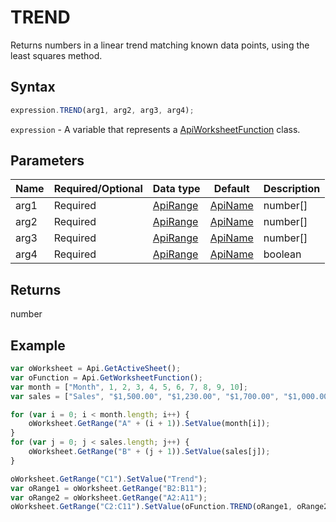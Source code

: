 # TREND

Returns numbers in a linear trend matching known data points, using the least squares method.

## Syntax

```javascript
expression.TREND(arg1, arg2, arg3, arg4);
```

`expression` - A variable that represents a [ApiWorksheetFunction](../ApiWorksheetFunction.md) class.

## Parameters

| **Name** | **Required/Optional** | **Data type** | **Default** | **Description** |
| ------------- | ------------- | ------------- | ------------- | ------------- |
| arg1 | Required | [ApiRange](../../ApiRange/ApiRange.md) | [ApiName](../../ApiName/ApiName.md) | number[] |  | A range or array of y-values from the &lt;em&gt;y = mx + b&lt;/em&gt; equation. |
| arg2 | Required | [ApiRange](../../ApiRange/ApiRange.md) | [ApiName](../../ApiName/ApiName.md) | number[] |  | An optional range or array of x-values from the &lt;em&gt;y = mx + b&lt;/em&gt; equation, an array of the same size as an array of y-values. |
| arg3 | Required | [ApiRange](../../ApiRange/ApiRange.md) | [ApiName](../../ApiName/ApiName.md) | number[] |  | A range or array of new x-values for which this function will return corresponding y-values. |
| arg4 | Required | [ApiRange](../../ApiRange/ApiRange.md) | [ApiName](../../ApiName/ApiName.md) | boolean |  | A logical value: the constant &lt;em&gt;b&lt;/em&gt; is calculated normally if this parameter is set to **true** or omitted, and &lt;em&gt;b&lt;/em&gt; is set equal to 0 if the parameter is **false**. |

## Returns

number

## Example



```javascript
var oWorksheet = Api.GetActiveSheet();
var oFunction = Api.GetWorksheetFunction();
var month = ["Month", 1, 2, 3, 4, 5, 6, 7, 8, 9, 10];
var sales = ["Sales", "$1,500.00", "$1,230.00", "$1,700.00", "$1,000.00", "$980.00", "$1,470.00", "$1,560.00", "$1,640.00", "$1,420.00", "$1,100.00"];

for (var i = 0; i < month.length; i++) {
    oWorksheet.GetRange("A" + (i + 1)).SetValue(month[i]);
}
for (var j = 0; j < sales.length; j++) {
    oWorksheet.GetRange("B" + (j + 1)).SetValue(sales[j]);
}

oWorksheet.GetRange("C1").SetValue("Trend");
var oRange1 = oWorksheet.GetRange("B2:B11");
var oRange2 = oWorksheet.GetRange("A2:A11");
oWorksheet.GetRange("C2:C11").SetValue(oFunction.TREND(oRange1, oRange2));
```
